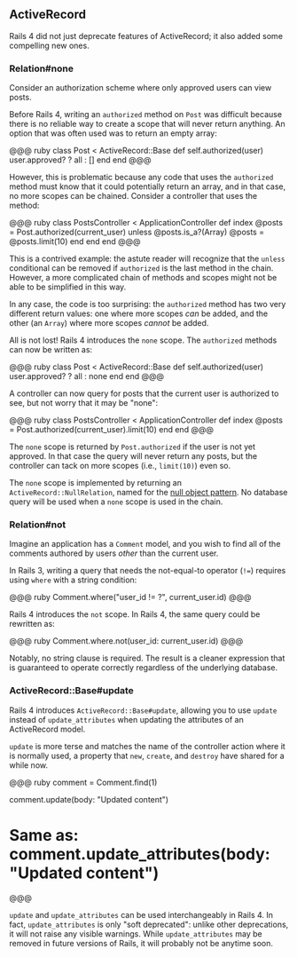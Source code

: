 ## ActiveRecord

Rails 4 did not just deprecate features of ActiveRecord; it also added some
compelling new ones.

### Relation#none

Consider an authorization scheme where only approved users can view posts.

Before Rails 4, writing an `authorized` method on `Post` was difficult because
there is no reliable way to create a scope that will never return anything. An
option that was often used was to return an empty array:

@@@ ruby
class Post < ActiveRecord::Base
  def self.authorized(user)
    user.approved? ? all : []
  end
end
@@@

However, this is problematic because any code that uses the `authorized` method
must know that it could potentially return an array, and in that case, no
more scopes can be chained. Consider a controller that uses the method:

@@@ ruby
class PostsController < ApplicationController
  def index
    @posts = Post.authorized(current_user)
    unless @posts.is_a?(Array)
      @posts = @posts.limit(10)
    end
  end
end
@@@

This is a contrived example: the astute reader will recognize that the `unless`
conditional can be removed if `authorized` is the last method in the chain.
However, a more complicated chain of methods and scopes might not be able to be
simplified in this way.

In any case, the code is too surprising: the `authorized` method has two very
different return values: one where more scopes *can* be added, and the other
(an `Array`) where more scopes *cannot* be added.

All is not lost! Rails 4 introduces the `none` scope. The `authorized` methods
can now be written as:

@@@ ruby
class Post < ActiveRecord::Base
  def self.authorized(user)
    user.approved? ? all : none
  end
end
@@@

A controller can now query for posts that the current user is authorized to
see, but not worry that it may be "none":

@@@ ruby
class PostsController < ApplicationController
  def index
    @posts = Post.authorized(current_user).limit(10)
  end
end
@@@

The `none` scope is returned by `Post.authorized` if the user is not yet
approved. In that case the query will never return any posts, but the
controller can tack on more scopes (i.e., `limit(10)`) even so.

The `none` scope is implemented by returning an `ActiveRecord::NullRelation`,
named for the [null object
pattern](http://en.wikipedia.org/wiki/Null_Object_pattern). No database query
will be used when a `none` scope is used in the chain.

### <a id="relation-not"></a>Relation#not

Imagine an application has a `Comment` model, and you wish to find all of the
comments authored by users *other* than the current user.

In Rails 3, writing a query that needs the not-equal-to operator (`!=`)
requires using `where` with a string condition:

@@@ ruby
Comment.where("user_id != ?", current_user.id)
@@@

Rails 4 introduces the `not` scope. In Rails 4, the same query could be
rewritten as:

@@@ ruby
Comment.where.not(user_id: current_user.id)
@@@

Notably, no string clause is required. The result is a cleaner expression that
is guaranteed to operate correctly regardless of the underlying database.

### <a id="update"></a>ActiveRecord::Base#update

Rails 4 introduces `ActiveRecord::Base#update`, allowing you to use `update`
instead of `update_attributes` when updating the attributes of an ActiveRecord
model.

`update` is more terse and matches the name of the controller action where it
is normally used, a property that `new`, `create`, and `destroy` have shared
for a while now.

@@@ ruby
comment = Comment.find(1)

comment.update(body: "Updated content")
# Same as: comment.update_attributes(body: "Updated content")
@@@

`update` and `update_attributes` can be used interchangeably in Rails 4. In
fact, `update_attributes` is only "soft deprecated": unlike other deprecations,
it will not raise any visible warnings. While `update_attributes` may be
removed in future versions of Rails, it will probably not be anytime soon.
